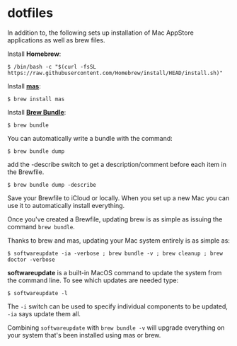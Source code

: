 # dotfiles

In addition to, the following sets up installation of Mac AppStore applications as well as brew files. 

Install **Homebrew**: 

	$ /bin/bash -c "$(curl -fsSL https://raw.githubusercontent.com/Homebrew/install/HEAD/install.sh)"
	
Install [**mas**](https://github.com/mas-cli/mas):

	$ brew install mas

Install [**Brew Bundle**](https://github.com/Homebrew/homebrew-bundle):

	$ brew bundle
	
You can automatically write a bundle with the command:

	$ brew bundle dump

add the -describe switch to get a description/comment before each item in the Brewfile.

	$ brew bundle dump -describe
	
Save your Brewfile to iCloud or locally. When you set up a new Mac you can use it to automatically install everything.

Once you've created a Brewfile, updating brew is as simple as issuing the command `brew bundle`.

Thanks to brew and mas, updating your Mac system entirely is as simple as:

	$ softwareupdate -ia -verbose ; brew bundle -v ; brew cleanup ; brew doctor -verbose

**softwareupdate** is a built-in MacOS command to update the system from the command line. To see which updates are needed type:

	$ softwareupdate -l


The `-i` switch can be used to specify individual components to be updated, `-ia` says update them all.

Combining `softwareupdate` with `brew bundle -v` will upgrade everything on your system that's been installed using mas or brew.